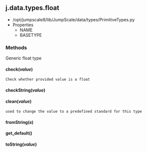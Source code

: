 <!-- toc -->
## j.data.types.float

- /opt/jumpscale8/lib/JumpScale/data/types/PrimitiveTypes.py
- Properties
    - NAME
    - BASETYPE

### Methods

Generic float type

#### check(*value*) 

```
Check whether provided value is a float

```

#### checkString(*value*) 

#### clean(*value*) 

```
used to change the value to a predefined standard for this type

```

#### fromString(*s*) 

#### get_default() 

#### toString(*value*) 

